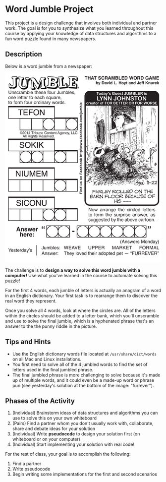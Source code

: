 # Word Jumble Project

This project is a design challenge that involves both individual and partner work. The goal is for you to synthesize what you learned throughout this course by applying your knowledge of data structures and algorithms to a fun word puzzle found in many newspapers.

## Description

Below is a word jumble from a newspaper:

![jumble](Jumble-2014-11-22.png)

The challenge is to **design a way to solve this word jumble with a computer!** Use what you've learned in the course to automate solving this puzzle!

For the first 4 words, each jumble of letters is actually an anagram of a word in an English dictionary. Your first task is to rearrange them to discover the real word they represent.

Once you solve all 4 words, look at where the circles are. All of the letters within the circles should be added to a letter bank, which you'll unscramble and use to solve the final jumble, which is a hyphenated phrase that's an answer to the the punny riddle in the picture.

## Tips and Hints

- Use the English dictionary words file located at `/usr/share/dict/words` on all Mac and Linux installations.
- You first need to solve all of the 4 jumbled words to find the set of letters used in the final jumbled phrase.
- The final jumbled phrase is more challenging to solve because it's made up of multiple words, and it could even be a made-up word or phrase pun (see yesterday's solution at the bottom of the image: "furrever").

## Phases of the Activity

1. (Individual) Brainstorm ideas of data structures and algorithms you can use to solve this on your own whiteboard
2. (Pairs) Find a partner whom you don't usually work with, collaborate, share and debate ideas for your solution
3. (Individual) Write **pseudocode** to design your solution first (on whiteboard or on your computer)
4. (Individual) Start implementing your solution with real code!

For the rest of class, your goal is to accomplish the following:

1. Find a partner
2. Write pseudocode
3. Begin writing some implementations for the first and second scenarios

